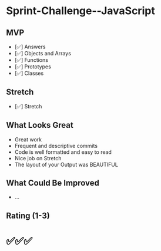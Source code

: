 # Sprint-Challenge--JavaScript

## MVP

- [✅] Answers
- [✅] Objects and Arrays
- [✅] Functions
- [✅] Prototypes
- [✅] Classes

## Stretch

- [✅] Stretch

## What Looks Great

- Great work
- Frequent and descriptive commits
- Code is well formatted and easy to read
- Nice job on Stretch
- The layout of your Output was BEAUTIFUL

## What Could Be Improved

- ...

## Rating (1-3)

# ✅✅✅
